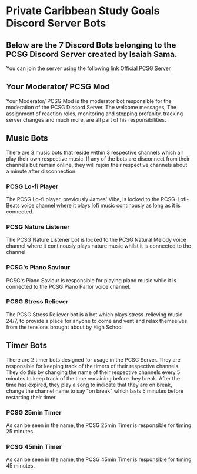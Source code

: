 ﻿# Private Caribbean Study Goals Discord Server Bots

## Below are the 7 Discord Bots belonging to the PCSG Discord Server created by Isaiah Sama. 
You can join the server using the following link [Official PCSG Server](https://discord.gg/GD5MP2Aq4T "Official Discord Server for the Private Caribbean Study Goals")

## Your Moderator/ PCSG Mod
Your Moderator/ PCSG Mod is the moderator bot responsible for the moderation of the PCSG Discord Server. The welcome messages, The assignment of reaction roles, monitoring and stopping profanity,  tracking server changes and much more, are all part of his responsibilities.

## Music Bots
There are 3 music bots that reside within 3 respective channels which all play their own respective music. If any of the bots are disconnect from their channels but remain online, they will rejoin their respective channels about a minute after disconnection.

### PCSG Lo-fi Player
The PCSG Lo-fi player, previously James' Vibe, is locked to the PCSG-Lofi-Beats voice channel where it plays lofi music continously as long as it is connected.

### PCSG Nature Listener
The PCSG Nature Listener bot is locked to the PCSG Natural Melody voice channel where it continously plays nature music whilst it is connected to the channel.

### PCSG's Piano Saviour
PCSG's Piano Saviour is responsible for playing piano music while it is connected to the PCSG Piano Parlor voice channel.

### PCSG Stress Reliever
The PCSG Stress Reliever bot is a bot which plays stress-relieving music 24/7, to provide a place for anyone to come and vent and relax themselves from the tensions brought about by High School

## Timer Bots
There are 2 timer bots designed for usage in the PCSG Server. They are responsible for keeping track of the timers of their respective channels. They do this by changing the name of their respective channels every 5 minutes to keep track of the time remaining before they break. After the time has expired, they play a song to indicate that they are on break, change the channel name to say "on break" which lasts 5 minutes before restarting their timer.

### PCSG 25min Timer
As can be seen in the name, the PCSG 25min Timer is responsible for timing 25 minutes.

### PCSG 45min Timer
As can be seen in the name, the PCSG 45min Timer is responsible for timing 45 minutes.
